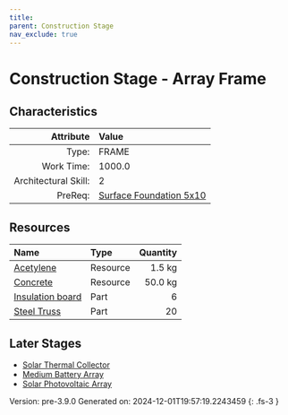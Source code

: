 ```yaml
---
title: 
parent: Construction Stage
nav_exclude: true
---
```

# Construction Stage - Array Frame


## Characteristics

| Attribute      | Value |
|--------:|:------|
|Type:|FRAME|
|Work Time:|1000.0|
|Architectural Skill:|2|
|PreReq:|[Surface Foundation 5x10](../construction/surface-foundation-5x10.html)|

## Resources

| Name | Type | Quantity |
|:-----|:-----|-----:|
|[Acetylene](../resource/acetylene.html)|Resource|1.5 kg|
|[Concrete](../resource/concrete.html)|Resource|50.0 kg|
|[Insulation board](../part/insulation-board.html)|Part|6|
|[Steel Truss](../part/steel-truss.html)|Part|20|

## Later Stages
- [Solar Thermal Collector](../construction/solar-thermal-collector.html)
- [Medium Battery Array](../construction/medium-battery-array.html)
- [Solar Photovoltaic Array](../construction/solar-photovoltaic-array.html)


Version: pre-3.9.0 Generated on: 2024-12-01T19:57:19.2243459
{: .fs-3 }